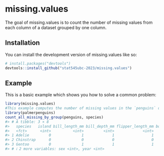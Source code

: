 
<!-- README.md is generated from README.Rmd. Please edit that file -->

# missing.values

<!-- badges: start -->
<!-- badges: end -->

The goal of missing.values is to count the number of missing values from
each column of a dataset grouped by one column.

## Installation

You can install the development version of missing.values like so:

``` r
# install.packages("devtools")
devtools::install_github("stat545ubc-2023/missing.values")
```

## Example

This is a basic example which shows you how to solve a common problem:

``` r
library(missing.values)
#This example computes the number of missing values in the `penguins` dataset grouped by the 'species'
library(palmerpenguins)
count_all_missing_by_group(penguins, species)
#> # A tibble: 3 × 8
#>   species   island bill_length_mm bill_depth_mm flipper_length_mm body_mass_g
#>   <fct>      <int>          <int>         <int>             <int>       <int>
#> 1 Adelie         0              1             1                 1           1
#> 2 Chinstrap      0              0             0                 0           0
#> 3 Gentoo         0              1             1                 1           1
#> # ℹ 2 more variables: sex <int>, year <int>
```
